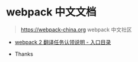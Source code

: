 # webpack 中文文档

> https://webpack-china.org webpack 中文社区

- [webpack 2 翻译任务认领说明 - 入口目录](https://github.com/webpack-china/webpack.js.org/issues/17)

- Thanks